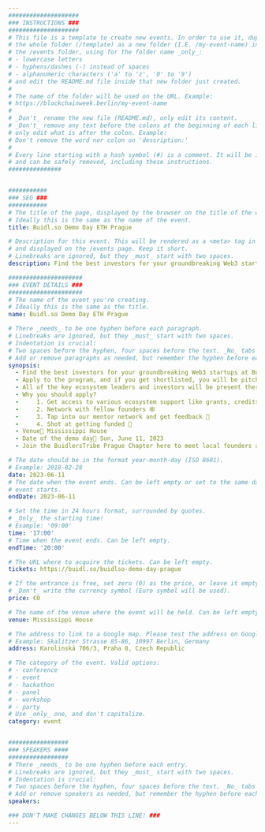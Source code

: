 ```yaml
---
####################
### INSTRUCTIONS ###
####################
# This file is a template to create new events. In order to use it, duplicate
# the whole folder (/template) as a new folder (I.E. /my-event-name) inside of
# the /events folder, using for the folder name _only_:
# - lowercase letters
# - hyphens/dashes (-) instead of spaces
# - alphanumeric characters ('a' to 'z', '0' to '9')
# and edit the README.md file inside that new folder just created.
#
# The name of the folder will be used on the URL. Example:
# https://blockchainweek.berlin/my-event-name
#
# _Don't_ rename the new file (README.md), only edit its content.
# _Don't_ remove any text before the colons at the beginning of each line,
# only edit what is after the colon. Example:
# Don't remove the word nor colon on 'description:'
#
# Every line starting with a hash symbol (#) is a comment. It will be ignored
# and can be safely removed, including these instructions.
###############


###########
### SEO ###
###########
# The title of the page, displayed by the browser on the title of the window.
# Ideally this is the same as the name of the event.
title: Buidl.so Demo Day ETH Prague

# Description for this event. This will be rendered as a <meta> tag in the HTML,
# and displayed on the /events page. Keep it short.
# Linebreaks are ignored, but they _must_ start with two spaces.
description: Find the best investors for your groundbreaking Web3 startups at Buidl.so Demo Day ETH Prague! 

#####################
### EVENT DETAILS ###
#####################
# The name of the event you're creating.
# Ideally this is the same as the title.
name: Buidl.so Demo Day ETH Prague

# There _needs_ to be one hyphen before each paragraph.
# Linebreaks are ignored, but they _must_ start with two spaces.
# Indentation is crucial:
# Two spaces before the hyphen, four spaces before the text. _No_ tabs allowed.
# Add or remove paragraphs as needed, but remember the hyphen before each entry.
synopsis:
  - Find the best investors for your groundbreaking Web3 startups at Buidl.so Demo Day ETH Prague! 
  - Apply to the program, and if you get shortlisted, you will be pitching in person to a room full of marquee investors. (watch this space to know which investors will be there👀) 
  - All of the key ecosystem leaders and investors will be present there. So, if you're a founder looking to raise early-stage capital from marquee VCs and angels this is the place to be. 
  - Why you should apply? 
  -     1. Get access to various ecosystem support like grants, credits, etc. 💳 
  -     2. Network with fellow founders 🕸️ 
  -     3. Tap into our mentor network and get feedback 🧠 
  -     4. Shot at getting funded 💸 
  - Venue📍 Mississippi House 
  - Date of the demo day📅 Sun, June 11, 2023 
  - Join the BuidlersTribe Prague Chapter here to meet local founders and have a Prague support group!

# The date should be in the format year-month-day (ISO 8601).
# Example: 2018-02-28
date: 2023-06-11
# The date when the event ends. Can be left empty or set to the same day the
# event starts.
endDate: 2023-06-11

# Set the time in 24 hours format, surrounded by quotes.
# _Only_ the starting time!
# Example: '09:00'
time: '17:00'
# Time when the event ends. Can be left empty.
endTime: '20:00'

# The URL where to acquire the tickets. Can be left empty.
tickets: https://buidl.so/buidlso-demo-day-prague

# If the entrance is free, set zero (0) as the price, or leave it empty.
# _Don't_ write the currency symbol (Euro symbol will be used).
price: €0

# The name of the venue where the event will be held. Can be left empty.
venue: Mississippi House

# The address to link to a Google map. Please test the address on Google Maps.
# Example: Skalitzer Strasse 85-86, 10997 Berlin, Germany
address: Karolinská 706/3, Praha 8, Czech Republic

# The category of the event. Valid options:
# - conference
# - event
# - hackathon
# - panel
# - workshop
# - party
# Use _only_ one, and don't capitalize.
category: event


#################
### SPEAKERS ####
#################
# There _needs_ to be one hyphen before each entry.
# Linebreaks are ignored, but they _must_ start with two spaces.
# Indentation is crucial:
# Two spaces before the hyphen, four spaces before the text. _No_ tabs allowed.
# Add or remove speakers as needed, but remember the hyphen before each entry.
speakers:

### DON'T MAKE CHANGES BELOW THIS LINE! ###
---
```


<!-- ### DON'T MAKE CHANGES BELOW THIS LINE! ### -->

<Event-Content/>
